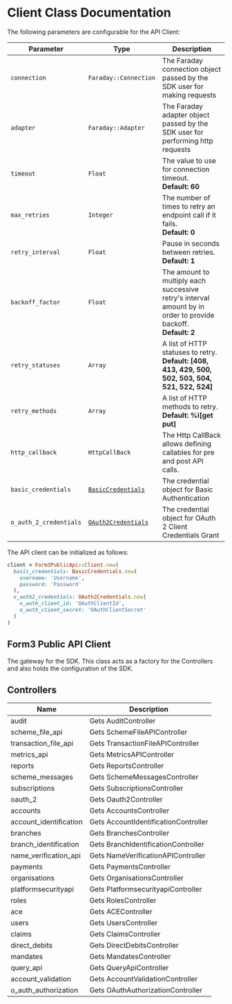
# Client Class Documentation

The following parameters are configurable for the API Client:

| Parameter | Type | Description |
|  --- | --- | --- |
| `connection` | `Faraday::Connection` | The Faraday connection object passed by the SDK user for making requests |
| `adapter` | `Faraday::Adapter` | The Faraday adapter object passed by the SDK user for performing http requests |
| `timeout` | `Float` | The value to use for connection timeout. <br> **Default: 60** |
| `max_retries` | `Integer` | The number of times to retry an endpoint call if it fails. <br> **Default: 0** |
| `retry_interval` | `Float` | Pause in seconds between retries. <br> **Default: 1** |
| `backoff_factor` | `Float` | The amount to multiply each successive retry's interval amount by in order to provide backoff. <br> **Default: 2** |
| `retry_statuses` | `Array` | A list of HTTP statuses to retry. <br> **Default: [408, 413, 429, 500, 502, 503, 504, 521, 522, 524]** |
| `retry_methods` | `Array` | A list of HTTP methods to retry. <br> **Default: %i[get put]** |
| `http_callback` | `HttpCallBack` | The Http CallBack allows defining callables for pre and post API calls. |
| `basic_credentials` | [`BasicCredentials`]($a/basic-authentication.md) | The credential object for Basic Authentication |
| `o_auth_2_credentials` | [`OAuth2Credentials`]($a/oauth-2-client-credentials-grant.md) | The credential object for OAuth 2 Client Credentials Grant |

The API client can be initialized as follows:

```ruby
client = Form3PublicApi::Client.new(
  basic_credentials: BasicCredentials.new(
    username: 'Username',
    password: 'Password'
  ),
  o_auth2_credentials: OAuth2Credentials.new(
    o_auth_client_id: 'OAuthClientId',
    o_auth_client_secret: 'OAuthClientSecret'
  )
)
```

## Form3 Public API Client

The gateway for the SDK. This class acts as a factory for the Controllers and also holds the configuration of the SDK.

## Controllers

| Name | Description |
|  --- | --- |
| audit | Gets AuditController |
| scheme_file_api | Gets SchemeFileAPIController |
| transaction_file_api | Gets TransactionFileAPIController |
| metrics_api | Gets MetricsAPIController |
| reports | Gets ReportsController |
| scheme_messages | Gets SchemeMessagesController |
| subscriptions | Gets SubscriptionsController |
| oauth_2 | Gets Oauth2Controller |
| accounts | Gets AccountsController |
| account_identification | Gets AccountIdentificationController |
| branches | Gets BranchesController |
| branch_identification | Gets BranchIdentificationController |
| name_verification_api | Gets NameVerificationAPIController |
| payments | Gets PaymentsController |
| organisations | Gets OrganisationsController |
| platformsecurityapi | Gets PlatformsecurityapiController |
| roles | Gets RolesController |
| ace | Gets ACEController |
| users | Gets UsersController |
| claims | Gets ClaimsController |
| direct_debits | Gets DirectDebitsController |
| mandates | Gets MandatesController |
| query_api | Gets QueryApiController |
| account_validation | Gets AccountValidationController |
| o_auth_authorization | Gets OAuthAuthorizationController |

